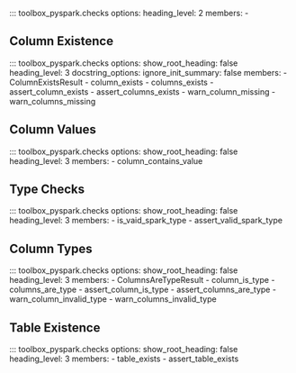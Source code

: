 ::: toolbox_pyspark.checks
    options:
        heading_level: 2
        members:
            -


## Column Existence

::: toolbox_pyspark.checks
    options:
        show_root_heading: false
        heading_level: 3
        docstring_options:
            ignore_init_summary: false
        members:
            - ColumnExistsResult
            - column_exists
            - columns_exists
            - assert_column_exists
            - assert_columns_exists
            - warn_column_missing
            - warn_columns_missing


## Column Values

::: toolbox_pyspark.checks
    options:
        show_root_heading: false
        heading_level: 3
        members:
            - column_contains_value


## Type Checks

::: toolbox_pyspark.checks
    options:
        show_root_heading: false
        heading_level: 3
        members:
            - is_vaid_spark_type
            - assert_valid_spark_type


## Column Types

::: toolbox_pyspark.checks
    options:
        show_root_heading: false
        heading_level: 3
        members:
            - ColumnsAreTypeResult
            - column_is_type
            - columns_are_type
            - assert_column_is_type
            - assert_columns_are_type
            - warn_column_invalid_type
            - warn_columns_invalid_type


## Table Existence

::: toolbox_pyspark.checks
    options:
        show_root_heading: false
        heading_level: 3
        members:
            - table_exists
            - assert_table_exists
